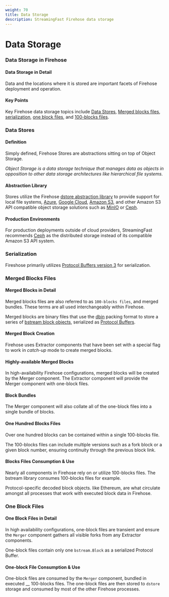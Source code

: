 ```yaml
---
weight: 70
title: Data Storage
description: StreamingFast Firehose data storage
---
```


# Data Storage

### Data Storage in Firehose

#### Data Storage in Detail

Data and the locations where it is stored are important facets of Firehose deployment and operation.&#x20;

#### Key Points

Key Firehose data storage topics include [Data Stores](data-storage.md#data-stores), [Merged blocks files](data-storage.md#merged-blocks-files), [serialization](data-storage.md#serialization), [one block files](data-storage.md#one-block-files), and [100-blocks files](data-storage.md#one-hundred-blocks-files).

### Data Stores

#### Definition

Simply defined, Firehose Stores are abstractions sitting on top of Object Storage.

_Object Storage is a data storage technique that manages data as objects in opposition to other data storage architectures like hierarchical file systems._

#### Abstraction Library

Stores utilize the Firehose [dstore abstraction library](https://github.com/streamingfast/dstore) to provide support for local file systems, [Azure](https://www.google.com/aclk?sa=l\&ai=DChcSEwjr3Yqr9r75AhVuH60GHaPqCPAYABAAGgJwdg\&sig=AOD64\_1oS9RVQu923fWqHBIH9TUq9RxM\_w\&q\&adurl\&ved=2ahUKEwjZ\_4Or9r75AhXjKX0KHR\_eBJYQ0Qx6BAgDEAE), [Google Cloud](https://cloud.google.com/), [Amazon S3](https://www.google.com/aclk?sa=l\&ai=DChcSEwiitIe\_9r75AhXMwsIEHaRvBvsYABAAGgJwdg\&sig=AOD64\_0zvgrb2ySU8puRmtykCtCNbLSHQw\&q\&adurl\&ved=2ahUKEwiqpoC\_9r75AhWjKn0KHbOGDaYQ0Qx6BAgDEAE), and other Amazon S3 API compatible object storage solutions such as [MinIO](https://min.io/) or [Ceph](https://ceph.com/en/).

#### Production Environments

For production deployments outside of cloud providers, StreamingFast recommends [Ceph](https://ceph.com/en/) as the distributed storage instead of its compatible Amazon S3 API system.

### Serialization

Fireshose primarily utilizes [Protocol Buffers version 3](https://developers.google.com/protocol-buffers) for serialization.

### Merged Blocks Files

#### Merged Blocks in Detail

Merged blocks files are also referred to as `100-blocks files`, and merged bundles. These terms are all used interchangeably within Firehose.

Merged blocks are binary files that use the [dbin](https://github.com/streamingfast/dbin) packing format to store a series of [bstream block objects](https://github.com/streamingfast/proto/blob/develop/sf/bstream/v1/bstream.proto), serialized as [Protocol Buffers](https://developers.google.com/protocol-buffers).

#### Merged Block Creation

Firehose uses Extractor components that have been set with a special flag to work in _catch-up_ mode to create merged blocks.

#### Highly-available Merged Blocks

In high-availability Firehose configurations, merged blocks will be created by the Merger component. The Extractor component will provide the Merger component with one-block files.

#### Block Bundles

The Merger component will also collate all of the one-block files into a single bundle of blocks.

#### One Hundred Blocks Files

Over one hundred blocks can be contained within a single 100-blocks file.&#x20;

The 100-blocks files can include multiple versions such as a fork block or a given block number, ensuring continuity through the previous block link.

#### Blocks Files Consumption & Use

Nearly all components in Firehose rely on or utilize 100-blocks files. The bstream library consumes 100-blocks files for example.

Protocol-specific decoded block objects. like Ethereum, are what circulate amongst all processes that work with executed block data in Firehose.

### One Block Files

#### One Block Files in Detail

In high availability configurations, one-block files are transient and ensure the `Merger` component gathers all visible forks from any Extractor components.

One-block files contain only one `bstream.Block` as a serialized Protocol Buffer.

#### One-block File Consumption & Use

One-block files are consumed by the `Merger` component, bundled in executed __ 100-blocks files. The one-block files are then stored to `dstore` storage and consumed by most of the other Firehose processes.
